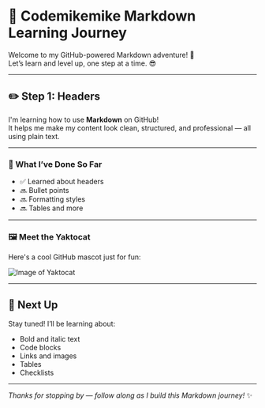 # 🚀 Codemikemike Markdown Learning Journey

Welcome to my GitHub-powered Markdown adventure! 👋  
Let’s learn and level up, one step at a time. 😎

---

## ✏️ Step 1: Headers

I'm learning how to use **Markdown** on GitHub!  
It helps me make my content look clean, structured, and professional — all using plain text.

---

### 📌 What I’ve Done So Far

- ✅ Learned about headers
- 🔜 Bullet points
- 🔜 Formatting styles
- 🔜 Tables and more

---

### 🖼️ Meet the Yaktocat

Here's a cool GitHub mascot just for fun:

![Image of Yaktocat](https://octodex.github.com/images/yaktocat.png)

---

## 🌟 Next Up

Stay tuned! I’ll be learning about:

- Bold and italic text
- Code blocks
- Links and images
- Tables
- Checklists

---

_Thanks for stopping by — follow along as I build this Markdown journey!_ ✨

